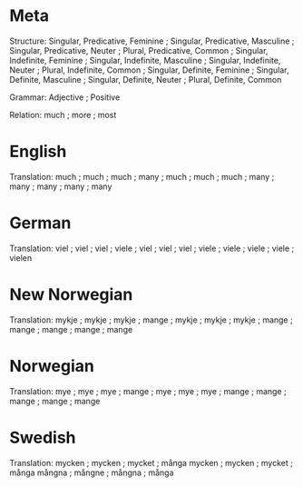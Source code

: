 Meta
====

Structure: Singular, Predicative, Feminine ; Singular, Predicative, Masculine ; Singular, Predicative, Neuter ; Plural, Predicative, Common ;
           Singular, Indefinite, Feminine  ; Singular, Indefinite, Masculine  ; Singular, Indefinite, Neuter  ; Plural, Indefinite, Common  ;
           Singular, Definite, Feminine    ; Singular, Definite, Masculine    ; Singular, Definite, Neuter    ; Plural, Definite, Common

Grammar:   Adjective ; Positive

Relation:  much ; more ; most



English
=======

Translation: much ; much ; much ; many ;
             much ; much ; much ; many ;
             many ; many ; many ; many



German
======

Translation: viel  ; viel  ; viel  ; viele  ;
             viel  ; viel  ; viel  ; viele  ;
             viele ; viele ; viele ; vielen



New Norwegian
=============

Translation: mykje ; mykje ; mykje ; mange ;
             mykje ; mykje ; mykje ; mange ;
             mange ; mange ; mange ; mange



Norwegian
=========

Translation: mye   ; mye   ; mye   ; mange ;
             mye   ; mye   ; mye   ; mange ;
             mange ; mange ; mange ; mange



Swedish
=======

Translation: mycken ; mycken ; mycket ; många
             mycken ; mycken ; mycket ; många
             mångna ; mångne ; mångna ; många
